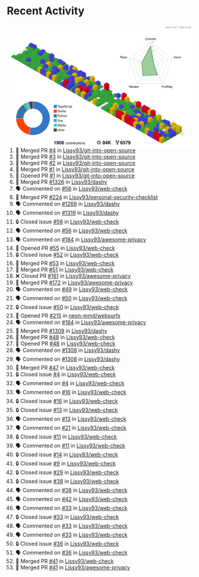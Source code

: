 # Recent Activity

<!-- Summary card -->
<a href="https://github.com/Lissy93/Lissy93/blob/master/METRICS.md">
  <img
    align="right"
    width="500"
    alt="Profile data, generated with yoshi389111/github-profile-3d-contrib"
    src="https://raw.githubusercontent.com/Lissy93/Lissy93/master/profile-3d-contrib/profile-gitblock.svg"
  />
</a>

<!--START_SECTION:activity-->
1. 🎉 Merged PR [#4](https://github.com/Lissy93/git-into-open-source/pull/4) in [Lissy93/git-into-open-source](https://github.com/Lissy93/git-into-open-source)
2. 🎉 Merged PR [#3](https://github.com/Lissy93/git-into-open-source/pull/3) in [Lissy93/git-into-open-source](https://github.com/Lissy93/git-into-open-source)
3. 🎉 Merged PR [#2](https://github.com/Lissy93/git-into-open-source/pull/2) in [Lissy93/git-into-open-source](https://github.com/Lissy93/git-into-open-source)
4. 🎉 Merged PR [#1](https://github.com/Lissy93/git-into-open-source/pull/1) in [Lissy93/git-into-open-source](https://github.com/Lissy93/git-into-open-source)
5. 💪 Opened PR [#1](https://github.com/Lissy93/git-into-open-source/pull/1) in [Lissy93/git-into-open-source](https://github.com/Lissy93/git-into-open-source)
6. 🎉 Merged PR [#1326](https://github.com/Lissy93/dashy/pull/1326) in [Lissy93/dashy](https://github.com/Lissy93/dashy)
7. 🗣 Commented on [#56](https://github.com/Lissy93/web-check/issues/56) in [Lissy93/web-check](https://github.com/Lissy93/web-check)
8. 🎉 Merged PR [#224](https://github.com/Lissy93/personal-security-checklist/pull/224) in [Lissy93/personal-security-checklist](https://github.com/Lissy93/personal-security-checklist)
9. 🗣 Commented on [#1269](https://github.com/Lissy93/dashy/issues/1269) in [Lissy93/dashy](https://github.com/Lissy93/dashy)
10. 🗣 Commented on [#1319](https://github.com/Lissy93/dashy/issues/1319) in [Lissy93/dashy](https://github.com/Lissy93/dashy)
11. 🔒 Closed issue [#56](https://github.com/Lissy93/web-check/issues/56) in [Lissy93/web-check](https://github.com/Lissy93/web-check)
12. 🗣 Commented on [#56](https://github.com/Lissy93/web-check/issues/56) in [Lissy93/web-check](https://github.com/Lissy93/web-check)
13. 🗣 Commented on [#184](https://github.com/Lissy93/awesome-privacy/issues/184) in [Lissy93/awesome-privacy](https://github.com/Lissy93/awesome-privacy)
14. 💪 Opened PR [#55](https://github.com/Lissy93/web-check/pull/55) in [Lissy93/web-check](https://github.com/Lissy93/web-check)
15. 🔒 Closed issue [#52](https://github.com/Lissy93/web-check/issues/52) in [Lissy93/web-check](https://github.com/Lissy93/web-check)
16. 🎉 Merged PR [#53](https://github.com/Lissy93/web-check/pull/53) in [Lissy93/web-check](https://github.com/Lissy93/web-check)
17. 🎉 Merged PR [#51](https://github.com/Lissy93/web-check/pull/51) in [Lissy93/web-check](https://github.com/Lissy93/web-check)
18. ❌ Closed PR [#161](https://github.com/Lissy93/awesome-privacy/pull/161) in [Lissy93/awesome-privacy](https://github.com/Lissy93/awesome-privacy)
19. 🎉 Merged PR [#172](https://github.com/Lissy93/awesome-privacy/pull/172) in [Lissy93/awesome-privacy](https://github.com/Lissy93/awesome-privacy)
20. 🗣 Commented on [#49](https://github.com/Lissy93/web-check/issues/49) in [Lissy93/web-check](https://github.com/Lissy93/web-check)
21. 🗣 Commented on [#50](https://github.com/Lissy93/web-check/issues/50) in [Lissy93/web-check](https://github.com/Lissy93/web-check)
22. 🔒 Closed issue [#50](https://github.com/Lissy93/web-check/issues/50) in [Lissy93/web-check](https://github.com/Lissy93/web-check)
23. 💪 Opened PR [#215](https://github.com/neon-mmd/websurfx/pull/215) in [neon-mmd/websurfx](https://github.com/neon-mmd/websurfx)
24. 🗣 Commented on [#184](https://github.com/Lissy93/awesome-privacy/issues/184) in [Lissy93/awesome-privacy](https://github.com/Lissy93/awesome-privacy)
25. 🎉 Merged PR [#1309](https://github.com/Lissy93/dashy/pull/1309) in [Lissy93/dashy](https://github.com/Lissy93/dashy)
26. 🎉 Merged PR [#48](https://github.com/Lissy93/web-check/pull/48) in [Lissy93/web-check](https://github.com/Lissy93/web-check)
27. 💪 Opened PR [#48](https://github.com/Lissy93/web-check/pull/48) in [Lissy93/web-check](https://github.com/Lissy93/web-check)
28. 🗣 Commented on [#1308](https://github.com/Lissy93/dashy/issues/1308) in [Lissy93/dashy](https://github.com/Lissy93/dashy)
29. 🗣 Commented on [#1308](https://github.com/Lissy93/dashy/issues/1308) in [Lissy93/dashy](https://github.com/Lissy93/dashy)
30. 🎉 Merged PR [#47](https://github.com/Lissy93/web-check/pull/47) in [Lissy93/web-check](https://github.com/Lissy93/web-check)
31. 🔒 Closed issue [#4](https://github.com/Lissy93/web-check/issues/4) in [Lissy93/web-check](https://github.com/Lissy93/web-check)
32. 🗣 Commented on [#4](https://github.com/Lissy93/web-check/issues/4) in [Lissy93/web-check](https://github.com/Lissy93/web-check)
33. 🗣 Commented on [#16](https://github.com/Lissy93/web-check/issues/16) in [Lissy93/web-check](https://github.com/Lissy93/web-check)
34. 🔒 Closed issue [#16](https://github.com/Lissy93/web-check/issues/16) in [Lissy93/web-check](https://github.com/Lissy93/web-check)
35. 🔒 Closed issue [#13](https://github.com/Lissy93/web-check/issues/13) in [Lissy93/web-check](https://github.com/Lissy93/web-check)
36. 🗣 Commented on [#13](https://github.com/Lissy93/web-check/issues/13) in [Lissy93/web-check](https://github.com/Lissy93/web-check)
37. 🗣 Commented on [#21](https://github.com/Lissy93/web-check/issues/21) in [Lissy93/web-check](https://github.com/Lissy93/web-check)
38. 🔒 Closed issue [#11](https://github.com/Lissy93/web-check/issues/11) in [Lissy93/web-check](https://github.com/Lissy93/web-check)
39. 🗣 Commented on [#11](https://github.com/Lissy93/web-check/issues/11) in [Lissy93/web-check](https://github.com/Lissy93/web-check)
40. 🔒 Closed issue [#14](https://github.com/Lissy93/web-check/issues/14) in [Lissy93/web-check](https://github.com/Lissy93/web-check)
41. 🔒 Closed issue [#9](https://github.com/Lissy93/web-check/issues/9) in [Lissy93/web-check](https://github.com/Lissy93/web-check)
42. 🔒 Closed issue [#29](https://github.com/Lissy93/web-check/issues/29) in [Lissy93/web-check](https://github.com/Lissy93/web-check)
43. 🔒 Closed issue [#38](https://github.com/Lissy93/web-check/issues/38) in [Lissy93/web-check](https://github.com/Lissy93/web-check)
44. 🗣 Commented on [#38](https://github.com/Lissy93/web-check/issues/38) in [Lissy93/web-check](https://github.com/Lissy93/web-check)
45. 🗣 Commented on [#42](https://github.com/Lissy93/web-check/issues/42) in [Lissy93/web-check](https://github.com/Lissy93/web-check)
46. 🗣 Commented on [#33](https://github.com/Lissy93/web-check/issues/33) in [Lissy93/web-check](https://github.com/Lissy93/web-check)
47. 🔒 Closed issue [#33](https://github.com/Lissy93/web-check/issues/33) in [Lissy93/web-check](https://github.com/Lissy93/web-check)
48. 🗣 Commented on [#33](https://github.com/Lissy93/web-check/issues/33) in [Lissy93/web-check](https://github.com/Lissy93/web-check)
49. 🗣 Commented on [#33](https://github.com/Lissy93/web-check/issues/33) in [Lissy93/web-check](https://github.com/Lissy93/web-check)
50. 🔒 Closed issue [#36](https://github.com/Lissy93/web-check/issues/36) in [Lissy93/web-check](https://github.com/Lissy93/web-check)
51. 🗣 Commented on [#36](https://github.com/Lissy93/web-check/issues/36) in [Lissy93/web-check](https://github.com/Lissy93/web-check)
52. 🎉 Merged PR [#41](https://github.com/Lissy93/web-check/pull/41) in [Lissy93/web-check](https://github.com/Lissy93/web-check)
53. 🎉 Merged PR [#41](https://github.com/Lissy93/awesome-privacy/pull/41) in [Lissy93/awesome-privacy](https://github.com/Lissy93/awesome-privacy)
<!--END_SECTION:activity-->
